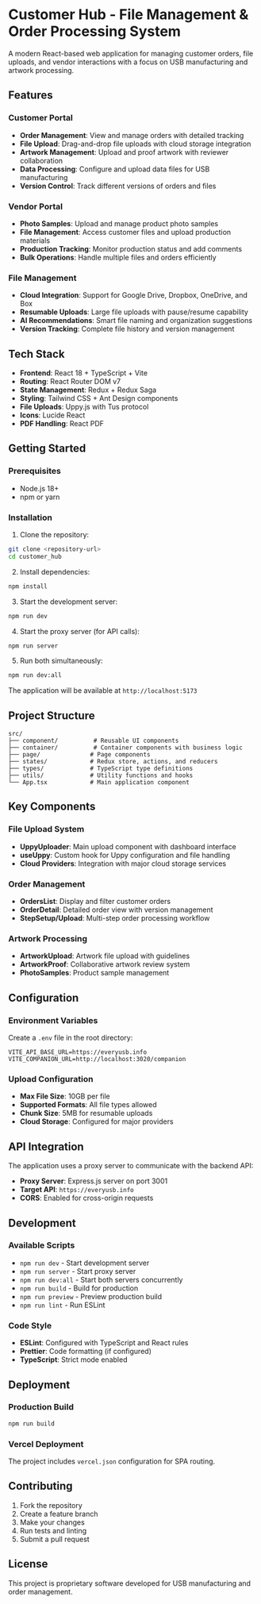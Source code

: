 # Customer Hub - File Management & Order Processing System

A modern React-based web application for managing customer orders, file uploads, and vendor interactions with a focus on USB manufacturing and artwork processing.

## Features

### Customer Portal
- **Order Management**: View and manage orders with detailed tracking
- **File Upload**: Drag-and-drop file uploads with cloud storage integration
- **Artwork Management**: Upload and proof artwork with reviewer collaboration
- **Data Processing**: Configure and upload data files for USB manufacturing
- **Version Control**: Track different versions of orders and files

### Vendor Portal
- **Photo Samples**: Upload and manage product photo samples
- **File Management**: Access customer files and upload production materials
- **Production Tracking**: Monitor production status and add comments
- **Bulk Operations**: Handle multiple files and orders efficiently

### File Management
- **Cloud Integration**: Support for Google Drive, Dropbox, OneDrive, and Box
- **Resumable Uploads**: Large file uploads with pause/resume capability
- **AI Recommendations**: Smart file naming and organization suggestions
- **Version Tracking**: Complete file history and version management

## Tech Stack

- **Frontend**: React 18 + TypeScript + Vite
- **Routing**: React Router DOM v7
- **State Management**: Redux + Redux Saga
- **Styling**: Tailwind CSS + Ant Design components
- **File Uploads**: Uppy.js with Tus protocol
- **Icons**: Lucide React
- **PDF Handling**: React PDF

## Getting Started

### Prerequisites
- Node.js 18+ 
- npm or yarn

### Installation

1. Clone the repository:
```bash
git clone <repository-url>
cd customer_hub
```

2. Install dependencies:
```bash
npm install
```

3. Start the development server:
```bash
npm run dev
```

4. Start the proxy server (for API calls):
```bash
npm run server
```

5. Run both simultaneously:
```bash
npm run dev:all
```

The application will be available at `http://localhost:5173`

## Project Structure

```
src/
├── component/          # Reusable UI components
├── container/          # Container components with business logic
├── page/              # Page components
├── states/            # Redux store, actions, and reducers
├── types/             # TypeScript type definitions
├── utils/             # Utility functions and hooks
└── App.tsx            # Main application component
```

## Key Components

### File Upload System
- **UppyUploader**: Main upload component with dashboard interface
- **useUppy**: Custom hook for Uppy configuration and file handling
- **Cloud Providers**: Integration with major cloud storage services

### Order Management
- **OrdersList**: Display and filter customer orders
- **OrderDetail**: Detailed order view with version management
- **StepSetup/Upload**: Multi-step order processing workflow

### Artwork Processing
- **ArtworkUpload**: Artwork file upload with guidelines
- **ArtworkProof**: Collaborative artwork review system
- **PhotoSamples**: Product sample management

## Configuration

### Environment Variables
Create a `.env` file in the root directory:

```env
VITE_API_BASE_URL=https://everyusb.info
VITE_COMPANION_URL=http://localhost:3020/companion
```

### Upload Configuration
- **Max File Size**: 10GB per file
- **Supported Formats**: All file types allowed
- **Chunk Size**: 5MB for resumable uploads
- **Cloud Storage**: Configured for major providers

## API Integration

The application uses a proxy server to communicate with the backend API:
- **Proxy Server**: Express.js server on port 3001
- **Target API**: `https://everyusb.info`
- **CORS**: Enabled for cross-origin requests

## Development

### Available Scripts

- `npm run dev` - Start development server
- `npm run server` - Start proxy server
- `npm run dev:all` - Start both servers concurrently
- `npm run build` - Build for production
- `npm run preview` - Preview production build
- `npm run lint` - Run ESLint

### Code Style
- **ESLint**: Configured with TypeScript and React rules
- **Prettier**: Code formatting (if configured)
- **TypeScript**: Strict mode enabled

## Deployment

### Production Build
```bash
npm run build
```

### Vercel Deployment
The project includes `vercel.json` configuration for SPA routing.

## Contributing

1. Fork the repository
2. Create a feature branch
3. Make your changes
4. Run tests and linting
5. Submit a pull request

## License

This project is proprietary software developed for USB manufacturing and order management.